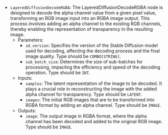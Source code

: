 - `LayeredDiffusionDecodeRGBA`: The LayeredDiffusionDecodeRGBA node is designed to decode the alpha channel value from a given pixel value, transforming an RGB image input into an RGBA image output. This process involves adding an alpha channel to the existing RGB channels, thereby enabling the representation of transparency in the resulting image.
    - Parameters:
        - `sd_version`: Specifies the version of the Stable Diffusion model used for decoding, affecting the decoding process and the final image quality. Type should be `COMBO[STRING]`.
        - `sub_batch_size`: Determines the size of sub-batches for processing, impacting the efficiency and speed of the decoding operation. Type should be `INT`.
    - Inputs:
        - `samples`: The latent representation of the image to be decoded. It plays a crucial role in reconstructing the image with the added alpha channel for transparency. Type should be `LATENT`.
        - `images`: The initial RGB images that are to be transformed into RGBA format by adding an alpha channel. Type should be `IMAGE`.
    - Outputs:
        - `image`: The output image in RGBA format, where the alpha channel has been decoded and added to the original RGB image. Type should be `IMAGE`.
